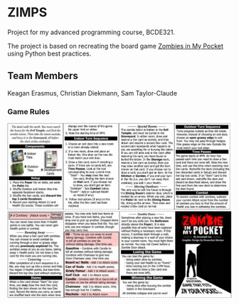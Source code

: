# ZIMPS

Project for my advanced programming course, BCDE321.

The project is based on recreating the board game [Zombies in My Pocket](http://funmines.com/wp-content/uploads/2014/12/zimp.pdf) using Python best practices.

## Team Members

Keagan Erasmus,
Christian Diekmann,
Sam Taylor-Claude

### Game Rules

<img src="assets/rules1.jpg" width="800">
<img src="assets/rules2.jpg" width="800">
